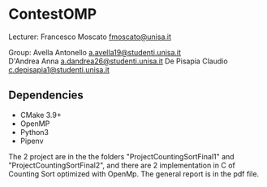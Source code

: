# ContestOMP
Lecturer: 
 Francesco Moscato	fmoscato@unisa.it

Group:
 Avella Antonello            a.avella19@studenti.unisa.it             
 D'Andrea Anna               a.dandrea26@studenti.unisa.it 
 De Pisapia Claudio          c.depisapia1@studenti.unisa.it
 

## Dependencies

* CMake 3.9+
* OpenMP
* Python3
* Pipenv

The 2 project are in the the folders "ProjectCountingSortFinal1" and "ProjectCountingSortFinal2", and there are 2 implementation in C of Counting Sort optimized with OpenMp.
The general report is in the pdf file.


